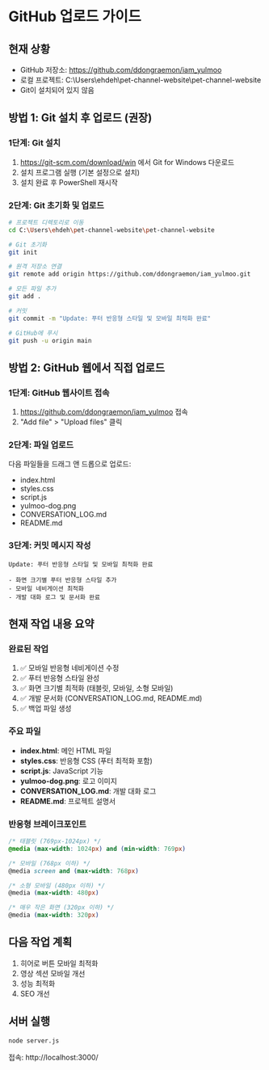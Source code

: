 # GitHub 업로드 가이드

## 현재 상황
- GitHub 저장소: https://github.com/ddongraemon/iam_yulmoo
- 로컬 프로젝트: C:\Users\ehdeh\pet-channel-website\pet-channel-website
- Git이 설치되어 있지 않음

## 방법 1: Git 설치 후 업로드 (권장)

### 1단계: Git 설치
1. https://git-scm.com/download/win 에서 Git for Windows 다운로드
2. 설치 프로그램 실행 (기본 설정으로 설치)
3. 설치 완료 후 PowerShell 재시작

### 2단계: Git 초기화 및 업로드
```bash
# 프로젝트 디렉토리로 이동
cd C:\Users\ehdeh\pet-channel-website\pet-channel-website

# Git 초기화
git init

# 원격 저장소 연결
git remote add origin https://github.com/ddongraemon/iam_yulmoo.git

# 모든 파일 추가
git add .

# 커밋
git commit -m "Update: 푸터 반응형 스타일 및 모바일 최적화 완료"

# GitHub에 푸시
git push -u origin main
```

## 방법 2: GitHub 웹에서 직접 업로드

### 1단계: GitHub 웹사이트 접속
1. https://github.com/ddongraemon/iam_yulmoo 접속
2. "Add file" > "Upload files" 클릭

### 2단계: 파일 업로드
다음 파일들을 드래그 앤 드롭으로 업로드:
- index.html
- styles.css
- script.js
- yulmoo-dog.png
- CONVERSATION_LOG.md
- README.md

### 3단계: 커밋 메시지 작성
```
Update: 푸터 반응형 스타일 및 모바일 최적화 완료

- 화면 크기별 푸터 반응형 스타일 추가
- 모바일 네비게이션 최적화
- 개발 대화 로그 및 문서화 완료
```

## 현재 작업 내용 요약

### 완료된 작업
1. ✅ 모바일 반응형 네비게이션 수정
2. ✅ 푸터 반응형 스타일 완성
3. ✅ 화면 크기별 최적화 (태블릿, 모바일, 소형 모바일)
4. ✅ 개발 문서화 (CONVERSATION_LOG.md, README.md)
5. ✅ 백업 파일 생성

### 주요 파일
- **index.html**: 메인 HTML 파일
- **styles.css**: 반응형 CSS (푸터 최적화 포함)
- **script.js**: JavaScript 기능
- **yulmoo-dog.png**: 로고 이미지
- **CONVERSATION_LOG.md**: 개발 대화 로그
- **README.md**: 프로젝트 설명서

### 반응형 브레이크포인트
```css
/* 태블릿 (769px-1024px) */
@media (max-width: 1024px) and (min-width: 769px)

/* 모바일 (768px 이하) */
@media screen and (max-width: 768px)

/* 소형 모바일 (480px 이하) */
@media (max-width: 480px)

/* 매우 작은 화면 (320px 이하) */
@media (max-width: 320px)
```

## 다음 작업 계획
1. 히어로 버튼 모바일 최적화
2. 영상 섹션 모바일 개선
3. 성능 최적화
4. SEO 개선

## 서버 실행
```bash
node server.js
```
접속: http://localhost:3000/










